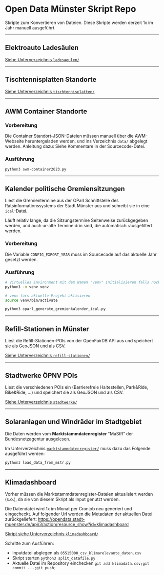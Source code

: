 

# Open Data Münster Skript Repo
Skripte zum Konvertieren von Dateien. Diese Skripte werden derzeit 1x im Jahr manuell ausgeführt.

--------------

## Elektroauto Ladesäulen

[Siehe Unterverzeichnis `ladesaeulen/`](ladesaeulen)

--------------

## Tischtennisplatten Standorte

[Siehe Unterverzeichnis `tischtennisplatten/`](tischtennisplatten)

--------------

## AWM Container Standorte

### Vorbereitung
Die Container Standort-JSON-Dateien müssen manuell über die AWM-Webseite heruntergeladen werden, und ins Verzeichnis `data/` abgelegt werden. Anleitung dazu: Siehe Kommentare in der Sourcecode-Datei.

### Ausführung
```
python3 awm-container2023.py
```

--------------

## Kalender politische Gremiensitzungen

Liest die Gremientermine aus der OParl Schnittstelle des Ratsinformationssystems der Stadt Münster aus und schreibt sie in eine `ical`-Datei.

Läuft relativ lange, da die Sitzungstermine Seitenweise zurückgegeben werden, und auch ur-alte Termine drin sind, die automatisch rausgefiltert werden.

### Vorbereitung

Die Variable `CONFIG_EXPORT_YEAR` muss im Sourcecode auf das aktuelle Jahr gesetzt werden.

### Ausführung

```bash
# Virtuelles Environment mit dem Namen "venv" initialisieren falls noch kein venv-Unterverzeichnis da ist:
python3 -m venv venv

# venv fürs aktuelle Projekt aktivieren
source venv/bin/activate

python3 oparl_generate_gremienkalender_ical.py
```

--------------

## Refill-Stationen in Münster

Liest die Refill-Stationen-POIs von der OpenFairDB API aus und speichert sie als GeoJSON und als CSV.

[Siehe Unterverzeichnis `refill-stationen/`](refill-stationen)

--------------

## Stadtwerke ÖPNV POIs

Liest die verschiedenen POIs ein (Barrierefreie Haltestellen, Park&Ride, Bike&Ride, ...) und speichert sie als GeoJSON und als CSV.

[Siehe Unterverzeichnis `stadtwerke/`](stadtwerke)

--------------

## Solaranlagen und Windräder im Stadtgebiet

Die Daten werden vom **Marktstammdatenregister** "MaStR" der Bundesnetzagentur ausgelesen.

Im Unterverzeichnis [`marktstammdatenregister/`](marktstammdatenregister) muss dazu das Folgende ausgeführt werden:

```bash
python3 load_data_from_mstr.py
```

--------------

## Klimadashboard

Vorher müssen die Marktstammdatenregister-Dateien aktualisiert werden (s.o.), da sie von diesem Skript als Input genutzt werden.

Die Datendatei wird 1x im Monat per Cronjob neu generiert und eingecheckt.
Auf folgender Url werden die Metadaten der aktuellen Datei zurückgeliefert: https://opendata.stadt-muenster.de/api/3/action/resource_show?id=klimadashboard

[Skript siehe Unterverzeichnis `klimadashboard/`](klimadashboard)

Schritte zum Ausführen:
* Inputdatei abglegen als `05515000_csv_klimarelevante_daten.csv`
* Skript starten `python3 split_datafile.py`
* Aktuelle Datei im Repository einchecken `git add klimadata.csv;git commit ...;git push;`